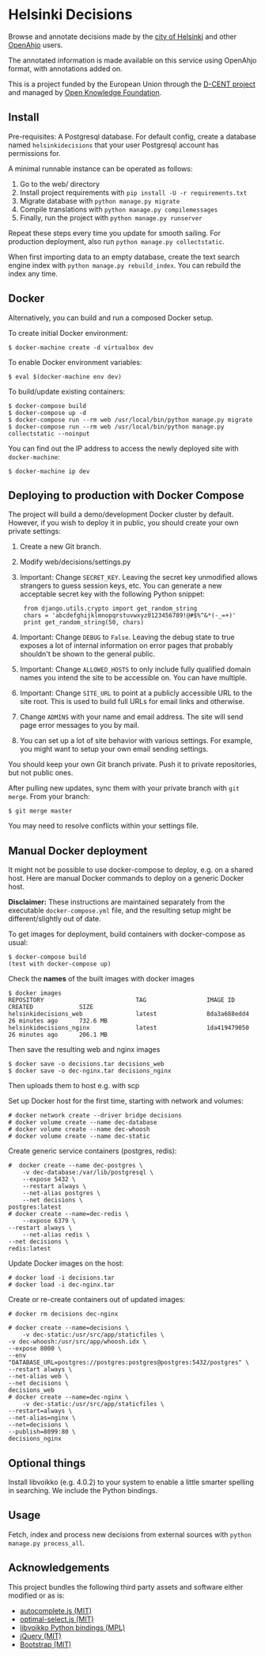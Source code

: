 Helsinki Decisions
==================

Browse and annotate decisions made by the [city of Helsinki](http://www.hri.fi/en/) and other
[OpenAhjo](http://dev.hel.fi/apis/openahjo/) users.

The annotated information is made available on this service using
OpenAhjo format, with annotations added on.

This is a project funded by the European Union through the [D-CENT
project](http://dcentproject.eu) and managed by [Open Knowledge Foundation](http://okfn.org).

Install
-------

Pre-requisites: A Postgresql database. For default config, create a
database named `helsinkidecisions` that your user Postgresql account has
permissions for.

A minimal runnable instance can be operated as follows:

1. Go to the web/ directory
2. Install project requirements with `pip install -U -r requirements.txt`
3. Migrate database with `python manage.py migrate`
4. Compile translations with `python manage.py compilemessages`
5. Finally, run the project with `python manage.py runserver`

Repeat these steps every time you update for smooth sailing. For
production deployment, also run `python manage.py collectstatic`.

When first importing data to an empty database, create the text search
engine index with `python manage.py rebuild_index`. You can rebuild
the index any time.

Docker
------

Alternatively, you can build and run a composed Docker setup.

To create initial Docker environment:

    $ docker-machine create -d virtualbox dev

To enable Docker environment variables:

    $ eval $(docker-machine env dev)

To build/update existing containers:

    $ docker-compose build
    $ docker-compose up -d
    $ docker-compose run --rm web /usr/local/bin/python manage.py migrate
    $ docker-compose run --rm web /usr/local/bin/python manage.py collectstatic --noinput

You can find out the IP address to access the newly deployed site with
`docker-machine`:

    $ docker-machine ip dev

Deploying to production with Docker Compose
-------------------------------------------

The project will build a demo/development Docker cluster by
default. However, if you wish to deploy it in public, you should
create your own private settings:

1. Create a new Git branch.

2. Modify web/decisions/settings.py

3. Important: Change `SECRET_KEY`. Leaving the secret key unmodified allows
   strangers to guess session keys, etc. You can generate a new
   acceptable secret key with the following Python snippet:

        from django.utils.crypto import get_random_string
        chars = 'abcdefghijklmnopqrstuvwxyz0123456789!@#$%^&*(-_=+)'
        print get_random_string(50, chars)

4. Important: Change `DEBUG` to `False`. Leaving the debug state to true exposes
   a lot of internal information on error pages that probably
   shouldn't be shown to the general public.

5. Important: Change `ALLOWED_HOSTS` to only include fully qualified
   domain names you intend the site to be accessible on. You can have
   multiple.

6. Important: Change `SITE_URL` to point at a publicly accessible URL
   to the site root. This is used to build full URLs for email links
   and otherwise.

7. Change `ADMINS` with your name and email address. The site will
   send page error messages to you by mail.

8. You can set up a lot of site behavior with various settings. For
   example, you might want to setup your own email sending settings.

You should keep your own Git branch private. Push it to private
repositories, but not public ones.

After pulling new updates, sync them with your private branch with `git
merge`. From your branch:

    $ git merge master

You may need to resolve conflicts within your settings file.

Manual Docker deployment
------------------------

It might not be possible to use docker-compose to deploy, e.g. on a
shared host. Here are manual Docker commands to deploy on a generic
Docker host.

**Disclaimer:** These instructions are maintained separately from the
executable `docker-compose.yml` file, and the resulting setup might be
different/slightly out of date.

To get images for deployment, build containers with docker-compose as
usual:

    $ docker-compose build
    (test with docker-compose up)

Check the **names** of the built images with docker images

    $ docker images
    REPOSITORY                          TAG                 IMAGE ID            CREATED             SIZE
    helsinkidecisions_web               latest              8da3a688edd4        26 minutes ago      732.6 MB
    helsinkidecisions_nginx             latest              1da419479050        26 minutes ago      206.1 MB

Then save the resulting web and nginx images

    $ docker save -o decisions.tar decisions_web
    $ docker save -o dec-nginx.tar decisions_nginx

Then uploads them to host e.g. with scp

Set up Docker host for the first time, starting with network and volumes:

    # docker network create --driver bridge decisions
    # docker volume create --name dec-database
    # docker volume create --name dec-whoosh
    # docker volume create --name dec-static

Create generic service containers (postgres, redis):

    #  docker create --name dec-postgres \
        -v dec-database:/var/lib/postgresql \
        --expose 5432 \
        --restart always \
        --net-alias postgres \
        --net decisions \
	postgres:latest
    # docker create --name=dec-redis \
        --expose 6379 \
	--restart always \
        --net-alias redis \
	--net decisions \
	redis:latest

Update Docker images on the host:

    # docker load -i decisions.tar
    # docker load -i dec-nginx.tar

Create or re-create containers out of updated images:

    # docker rm decisions dec-nginx

    # docker create --name=decisions \
        -v dec-static:/usr/src/app/staticfiles \
	-v dec-whoosh:/usr/src/app/whoosh.idx \
	--expose 8000 \
	--env "DATABASE_URL=postgres://postgres:postgres@postgres:5432/postgres" \
	--restart always \
	--net-alias web \
	--net decisions \
	decisions_web
    # docker create --name=dec-nginx \
        -v dec-static:/usr/src/app/staticfiles \
	--restart=always \
	--net-alias=nginx \
	--net=decisions \
	--publish=8099:80 \
	decisions_nginx


Optional things
---------------

Install libvoikko (e.g. 4.0.2) to your system to enable a little
smarter spelling in searching. We include the Python bindings.

Usage
-----

Fetch, index and process new decisions from external sources with
`python manage.py process_all`.

Acknowledgements
----------------

This project bundles the following third party assets and software
either modified or as is:

* [autocomplete.js (MIT)](https://github.com/autocompletejs/autocomplete.js)
* [optimal-select.js (MIT)](https://github.com/Autarc/optimal-select)
* [libvoikko Python bindings (MPL)](https://github.com/voikko/corevoikko)
* [jQuery (MIT)](https://github.com/jquery/jquery)
* [Bootstrap (MIT)](https://github.com/twbs/bootstrap)
